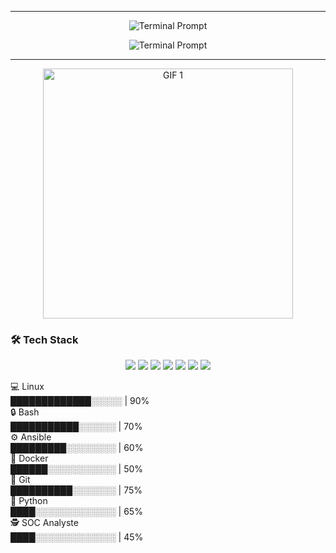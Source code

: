 
---
<p align="center">
  <img src="https://readme-typing-svg.demolab.com?font=Share+Tech+Mono&size=30&pause=99999999&color=00FF00&width=700&lines=%24+jerome@linux:~$+welcome_on_my_github!" alt="Terminal Prompt" />
</p>



<p align="center">
  <img src="https://readme-typing-svg.demolab.com?font=Share+Tech+Mono&size=20&pause=1000&color=00FF00&width=260&lines=Linux+System+Engineer;Cybersecurity+%26+Automation;Always+Learning..." alt="Terminal Prompt" />
</p>

---


<p align="center">
  <img src="https://64.media.tumblr.com/017610fc57565d741fa9590e3892caaf/05716ba0c46b3c10-e3/s500x750/d8127f1cc67928d8c106c9f34ba9f32aa5eb1130.gif" alt="GIF 1" width=400"/>


### 🛠️ Tech Stack
<p align="center">
  <img src="https://img.shields.io/badge/Linux-111?logo=linux&logoColor=white" />
  <img src="https://img.shields.io/badge/Bash-121212?logo=gnubash&logoColor=white" />
  <img src="https://img.shields.io/badge/Ansible-000?logo=ansible&logoColor=white" />
  <img src="https://img.shields.io/badge/Docker-0db7ed?logo=docker&logoColor=white" />
  <img src="https://img.shields.io/badge/Git-F05032?logo=git&logoColor=white" />
  <img src="https://img.shields.io/badge/Python-3776AB?logo=python&logoColor=white" />
  <img src="https://img.shields.io/badge/SOC%20Analyste-111?logo=probot&logoColor=white" />
</p>

💻 Linux  
█████████████░░░░░ | 90%  
🔒 Bash  
███████████░░░░░░ | 70%  
⚙️ Ansible  
█████████░░░░░░░░ | 60%  
🐳 Docker  
██████░░░░░░░░░░░ | 50%  
📂 Git  
██████████░░░░░░░ | 75%  
🐍 Python  
████░░░░░░░░░░░░░ | 65%  
🕵️ SOC Analyste  
████░░░░░░░░░░░░░ | 45%  

